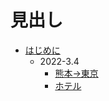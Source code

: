 # 見出し

- [はじめに](README.md)
  - 2022-3.4
    - [熊本→東京](./docs/3.4/1.kumamotoToTokyo.md)
    - [ホテル](./docs/3.4/2.hotel.md)

